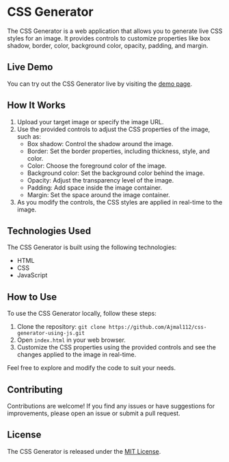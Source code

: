# CSS Generator

The CSS Generator is a web application that allows you to generate live CSS styles for an image. It provides controls to customize properties like box shadow, border, color, background color, opacity, padding, and margin.

## Live Demo

You can try out the CSS Generator live by visiting the [demo page](https://your-demo-page-url.com).

## How It Works

1. Upload your target image or specify the image URL.
2. Use the provided controls to adjust the CSS properties of the image, such as:
   - Box shadow: Control the shadow around the image.
   - Border: Set the border properties, including thickness, style, and color.
   - Color: Choose the foreground color of the image.
   - Background color: Set the background color behind the image.
   - Opacity: Adjust the transparency level of the image.
   - Padding: Add space inside the image container.
   - Margin: Set the space around the image container.
3. As you modify the controls, the CSS styles are applied in real-time to the image.

## Technologies Used

The CSS Generator is built using the following technologies:

- HTML
- CSS
- JavaScript

## How to Use

To use the CSS Generator locally, follow these steps:

1. Clone the repository: `git clone https://github.com/Ajmal112/css-generator-using-js.git`
2. Open `index.html` in your web browser.
3. Customize the CSS properties using the provided controls and see the changes applied to the image in real-time.

Feel free to explore and modify the code to suit your needs.

## Contributing

Contributions are welcome! If you find any issues or have suggestions for improvements, please open an issue or submit a pull request.

## License

The CSS Generator is released under the [MIT License](https://opensource.org/licenses/MIT).
